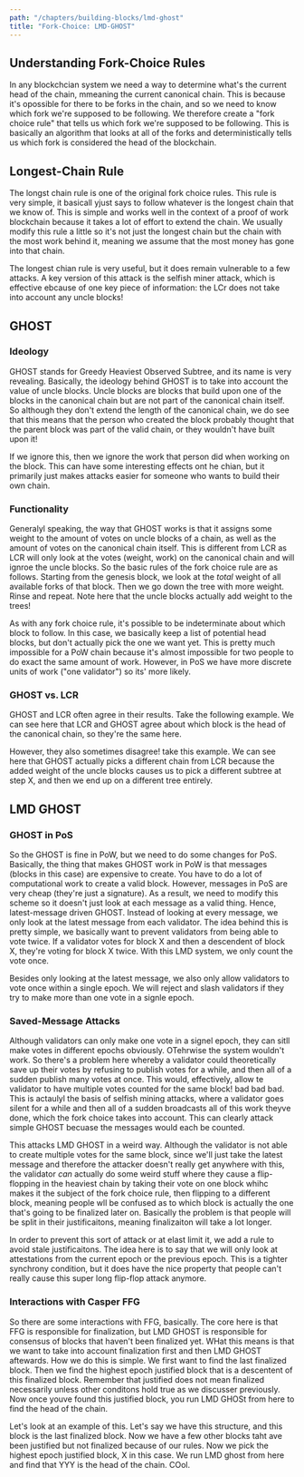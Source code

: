 ```yaml
---
path: "/chapters/building-blocks/lmd-ghost"
title: "Fork-Choice: LMD-GHOST"
---
```


## Understanding Fork-Choice Rules
In any blockchcian system we need a way to determine what's the current head of the chain, mmeaning the current canonical chain. This is because it's opossible for there to be forks in the chain, and so we need to know which fork we're supposed to be following. We therefore create a "fork choice rule" that tells us which fork we're supposed to be following. This is basically an algorithm that looks at all of the forks and deterministically tells us which fork is considered the head of the blockchain.

## Longest-Chain Rule
The longst chain rule is one of the original fork choice rules. This rule is very simple, it basicall yjust says to follow whatever is the longest chain that we know of. This is simple and works well in the context of a proof of work blockchain because it takes a lot of effort to extend the chain. We usually modify this rule a little so it's not just the longest chain but the chain with the most work behind it, meaning we assume that the most money has gone into that chain.

The longest chian rule is very useful, but it does remain vulnerable to a few attacks. A key version of this attack is the selfish miner attack, which is effective ebcause of one key piece of information: the LCr does not take into account any uncle blocks! 

## GHOST

### Ideology
GHOST stands for Greedy Heaviest Observed Subtree, and its name is very revealing. Basically, the ideology behind GHOST is to take into account the value of uncle blocks. Uncle blocks are blocks that build upon one of the blocks in the canonical chain but are not part of the canonical chain itself. So although they don't extend the length of the canonical chain, we do see that this means that the person who created the block probably thought that the parent block was part of the valid chain, or they wouldn't have built upon it!

If we ignore this, then we ignore the work that person did when working on the block. This can have some interesting effects ont he chian, but it primarily just makes attacks easier for someone who wants to build their own chain.

### Functionality
Generalyl speaking, the way that GHOST works is that it assigns some weight to the amount of votes on uncle blocks of a chain, as well as the amount of votes on the canonical chain itself. This is different from LCR as LCR will only look at the votes (weight, work) on the canonical chain and will ignroe the uncle blocks. So the basic rules of the fork choice rule are as follows. Starting from the genesis block, we look at the *total* weight of all available forks of that block. Then we go down the tree with more weight. Rinse and repeat. Note here that the uncle blocks actually add weight to the trees!

As with any fork choice rule, it's possible to be indeterminate about which block to follow. In this case, we basically keep a list of potential head blocks, but don't actually pick the one we want yet. This is pretty much impossible for a PoW chain because it's almost impossible for two people to do exact the same amount of work. However, in PoS we have more discrete units of work ("one validator") so its' more likely.

### GHOST vs. LCR
GHOST and LCR often agree in their results. Take the following example. We can see here that LCR and GHOST agree about which block is the head of the canonical chain, so they're the same here.

However, they also sometimes disagree! take this example. We can see here that GHOST actually picks a different chain from LCR because the added weight of the uncle blocks causes us to pick a different subtree at step X, and then we end up on a different tree entirely.

## LMD GHOST

### GHOST in PoS
So the GHOST is fine in PoW, but we need to do some changes for PoS. Basically, the thing that makes GHOST work in PoW is that messages (blocks in this case) are expensive to create. You have to do a lot of computational work to create a valid block. However, messages in PoS are very cheap (they're just a signature). As a result, we need to modify this scheme so it doesn't just look at each message as a valid thing. Hence, latest-message driven GHOST. Instead of looking at every message, we only look at the latest message from each validator. The idea behind this is pretty simple, we basically want to prevent validators from being able to vote twice. If a validator votes for block X and then a descendent of block X, they're voting for block X twice. With this LMD system, we only count the vote once.

Besides only looking at the latest message, we also only allow validators to vote once within a single epoch. We will reject and slash validators if they try to make more than one vote in a signle epoch.

### Saved-Message Attacks
Although validators can only make one vote in a signel epoch, they can sitll make votes in different epochs obviously. OTehrwise the system wouldn't work. So there's a problem here whereby a validator could theoretically save up their votes by refusing to publish votes for a while, and then all of a sudden publish many votes at once. This would, effectively, allow te validator to have multiple votes counted for the same block! bad bad bad. This is actaulyl the basis of selfish mining attacks, where a validator goes silent for a while and then all of a sudden broadcasts all of this work theyve done, which the fork choice takes into account. This can clearly attack simple GHOST becuase the messages would each be counted.

This attacks LMD GHOST in a weird way. Although the validator is not able to create multiple votes for the same block, since we'll just take the latest message and therefore the attacker doesn't really get anywhere with this, the validator *can* actually do some weird stuff where they cause a flip-flopping in the heaviest chain by taking their vote on one block whihc makes it the subject of the fork choice rule, then flipping to a different block, meaning people wll be confused as to which block is actually the one that's going to be finalized later on. Basically the problem is that people will be split in their justificaitons, meaning finalizaiton will take a lot longer.

In order to prevent this sort of attack or at elast limit it, we add a rule to avoid stale justificaitons. The idea here is to say that we will only look at attestations from the current epoch or the previous epoch. This is a tighter synchrony condition, but it does have the nice property that people can't really cause this super long flip-flop attack anymore.

### Interactions with Casper FFG
So there are some interactions with FFG, basically. The core here is that FFG is responsible for finalization, but LMD GHOST is responsible for consensus of blocks that haven't been finalized yet. WHat this means is that we want to take into account finalization first and then LMD GHOST aftewards. How we do this is simple. We first want to find the last finalized block. Then we find the highest epoch justified block that is a descentent of this finalized block. Remember that justified does not mean finalized necessarily unless other conditons hold true as we discusser previously. Now once youve found this justified block, you run LMD GHOSt from here to find the head of the chain.

Let's look at an example of this. Let's say we have this structure, and this block is the last finalized block. Now we have a few other blocks taht ave been justified but not finalized because of our rules. Now we pick the highest epoch justified block, X in this case. We run LMD ghost from here and find that YYY is the head of the chain. COol.
